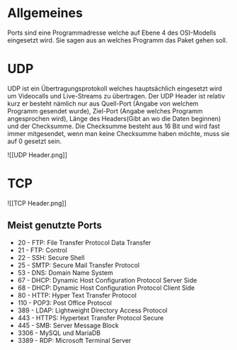 # Allgemeines
Ports sind eine Programmadresse welche auf Ebene 4 des OSI-Modells eingesetzt wird.
Sie sagen aus an welches Programm das Paket gehen soll.  
# UDP
UDP ist ein Übertragungsprotokoll welches hauptsächlich eingesetzt wird um Videocalls und Live-Streams zu übertragen. Der UDP Header ist relativ kurz er besteht nämlich nur aus Quell-Port (Angabe von welchem Programm gesendet wurde), Ziel-Port (Angabe welches Programm angesprochen wird), Länge des Headers(Gibt an wo die Daten beginnen) und der Checksumme. 
Die Checksumme besteht aus 16 Bit und wird fast immer mitgesendet, wenn man keine Checksumme haben möchte, muss sie auf 0 gesetzt sein.

![[UDP Header.png]]
# TCP

![[TCP Header.png]]
## Meist genutzte Ports
- 20 - FTP: File Transfer Protocol Data Transfer
- 21 - FTP: Control
- 22 - SSH: Secure Shell
- 25 - SMTP: Secure Mail Transfer Protocol
- 53 - DNS: Domain Name System
- 67 - DHCP: Dynamic Host Configuration Protocol Server Side
- 68 - DHCP: Dynamic Host Configuration Protocol Client Side
- 80 - HTTP: Hyper Text Transfer Protocol
- 110 - POP3: Post Office Protocol
- 389 - LDAP: Lightweight Directory Access Protocol
- 443 - HTTPS: Hypertext Transfer Protocol Secure
- 445 - SMB: Server Message Block
- 3306 - MySQL und MariaDB
- 3389 - RDP: Microsoft Terminal Server